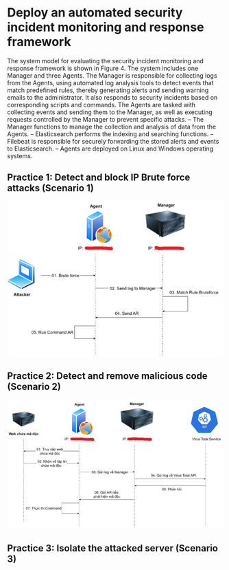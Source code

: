 # Deploy an automated security incident monitoring and response framework
The system model for evaluating the security incident monitoring and response framework is shown in Figure 4. The system includes one Manager and three Agents. The Manager is responsible for collecting logs from the Agents, using automated log analysis tools to detect events that match predefined rules, thereby generating alerts and sending warning emails to the administrator. It also responds to security incidents based on corresponding scripts and commands. The Agents are tasked with collecting events and sending them to the Manager, as well as executing requests controlled by the Manager to prevent specific attacks.
– The Manager functions to manage the collection and analysis of data from the Agents.
– Elasticsearch performs the indexing and searching functions.
– Filebeat is responsible for securely forwarding the stored alerts and events to Elasticsearch.
– Agents are deployed on Linux and Windows operating systems.
## Practice 1: Detect and block IP Brute force attacks (Scenario 1)
![Alt text](images/scenario1.png)

## Practice 2: Detect and remove malicious code (Scenario 2)
![Alt text](images/scenario2.png)

## Practice 3: Isolate the attacked server (Scenario 3)
